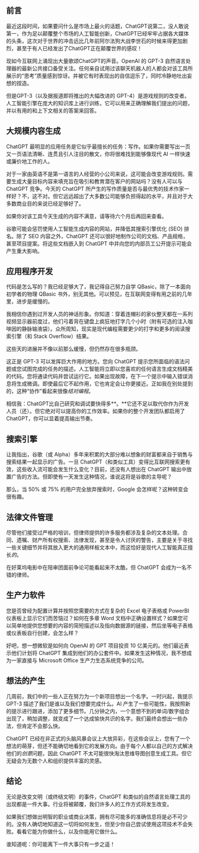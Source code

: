 ## 前言

最近这段时间，如果要问什么是市场上最火的话题，ChatGPT说第二，没人敢说第一，作为足以颠覆整个市场的人工智能创新，ChatGPT已经牢牢占据各大媒体的头条，这次对于世界的冲击远比几年前阿尔法狗大战李世石的时候来得更加剧烈，甚至于有人已经发出了ChatGPT正在颠覆世界的感叹！

现如今互联网上涌现出大量歌颂ChatGPT的声音。OpenAI 的 GPT-3 自然语言处理器的最新公共接口备受关注。任何亲自试用过该聊天机器人的人都会对该工具所展示的“思考”质量感到惊讶。并被它有时表现出的自信逗乐了，同时冷静地吐出妄想的捏造。

但是GPT-3（以及据报道即将推出的大幅改进的 GPT-4）是游戏规则的改变者。人工智能引擎在庞大的知识库上进行训练，它可以用来正确理解我们提出的问题，并以有用的和上下文相关的答案来回答。

## 大规模内容生成

ChatGPT 最明显的应用任务是它似乎最擅长的任务：写作。如果你需要写出一页又一页语法清晰、连贯且引人注目的散文，你将很难找到能够像现代 AI 一样快速或廉价地工作的人。

对于一家由英语不是第一语言的人经营的小公司来说，这可能会改变游戏规则。需要生成大量目标内容来填充旨在吸引和教育潜在客户的网站吗？没有人可以与 ChatGPT 竞争。今天的 ChatGPT 所产生的写作质量是否与最优秀的技术作家一样好？不，这不对。但它远远超出了大多数公司能够负担得起的水平，并且对于大多数商业目的来说已经足够好了。

如果你对该工具今天生成的内容不满意，请等待六个月后再回来查看。

谷歌可能会惩罚使用人工智能生成内容的网站，并降低其搜索引擎优化 (SEO) 排名。除了 SEO 内容之外，ChatGPT 还可以很好地制作公司的文档、产品规格，甚至项目提案。将这些文档嵌入到 ChatGPT 中并向您的内部员工公开提示可能会产生重大影响。

## 应用程序开发

代码是怎么写的？我已经足够大了，我记得自己努力自学 QBasic，除了一本面向初学者的物理 QBasic 书外，别无其他。可以预见，在互联网变得有用之前的几年里，进步是缓慢的。

我相信你遇到过开发人员的神话形象。你知道：穿着连帽衫的家伙整天都在一系列视频显示器前度过，他们弓着背在键盘上疯狂地打字几个小时（附有可选的注入咖啡因的静脉输液袋）。众所周知，现实是现代编程需要更少的打字和更多的阅读搜索引擎（和 Stack Overflow）结果。

这些天的进展并不像以前那么缓慢，但仍然存在很多瓶颈。

这正是 GPT-3 可以发挥巨大作用的地方。您向 ChatGPT 提示您所面临的语法问题或您试图完成的任务的描述。人工智能将立即以您喜欢的任何语言生成文档精美的代码。您将通读代码并尝试运行它。如果出现故障，在下一个提示中输入错误消息将生成微调。即使最后它不起作用，它也肯定会让你更接近。正如我在别处提到的，这种“协作”看起来很像*结对编程*。

相信我：ChatGPT比自己研究和调试要快得多**。**它还不足以取代你作为开发人员（还）。但它绝对可以提高你的工作效率。如果你的整个开发团队都启用了 ChatGPT，你可以显着提高输出节奏。

## 搜索引擎

让我指出，谷歌（或 Alpha）多年来积累的大部分难以想象的财富都来自于销售与搜索结果一起显示的广告。一旦 ChatGPT（和类似工具）变得比互联网搜索更有效，这些收入流可能会发生什么变化？目前，还没有人想出在 ChatGPT 输出中放置广告的方法。但即使有一天发生这种情况，谁说这将是谷歌的主导呢？

那么，当 50% 或 75% 的用户完全放弃搜索时，Google 会怎样呢？这种转变会很有趣。

## 法律文件管理

尽管他们接受过严格的培训，但律师提供的许多服务都涉及复杂的文本处理。合同、遗嘱、财产所有权搜索、法律发现，甚至是令人讨厌的警告，主要是关于寻找一些关键细节并将其放入更大的通用样板文本中，而这恰好是现代人工智能真正擅长*的*。

在好莱坞电影中在陪审团面前争论可能看起来不太酷，但 ChatGPT 会成为一名不错的律师。

## 生产力软件

您是否曾经为配置计算并按照您需要的方式在复杂的 Excel 电子表格或 PowerBI 仪表板上显示它们而苦恼过？如何在多章 Word 文档中正确设置样式？如果您可以简单地提供您想要的内容的简短描述以及指向数据源的链接，然后坐等电子表格或仪表板自行创建，会怎么样？

好吧，想一想微软是如何向 OpenAI 的 GPT 项目投资 10 亿美元的。他们最近表示他们计划将 ChatGPT 集成到他们的办公套件中。如果发生这种情况，我不想成为一家直接与 Microsoft Office 生产力生态系统竞争的公司。

## 想法的产生

几周前，我们中的一些人正在努力为一个新项目想出一个名字。一时兴起，我提示 GPT-3 描述了我们是谁以及我们想要完成什么。AI 产生了一些可能性，我按照新的提示进行跟进，添加了更多细节。几分钟之内，一个意想不到的单词/数字组合出现了，稍加调整，就变成了一个达成愉快共识的名字。我们最终会想出一些办法，但肯定不会那么快。

ChatGPT 已经在非正式的头脑风暴会议上大放异彩，在这些会议上，您有了一个想法的萌芽，但还不能确切地看到它的发展方向。由于每个人都以自己的方式解决他们的*创意*问题，因此 ChatGPT 不太可能很快淘汰思维导图创意生成工具。但它无疑会为无数个人和组织提供丰富的灵感。

## 结论

无论是改变文明（或终结文明）的事件，ChatGPT 和类似的自然语言处理工具的出现都是一件大事。行业将被颠覆，我们许多人的工作方式将发生改变。

如果我们想做出明智的职业或商业决策，拥有尽可能多的准确信息将是必不可少的。没有人确切地知道这一切将如何发生，但至少你自己尝试使用这项技术不会失败。看看它能为你做什么，以及你能用它做什么。

谁知道呢：你可能离下一件大事只有一步之遥！
